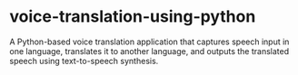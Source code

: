 # voice-translation-using-python
A Python-based voice translation application that captures speech input in one language, translates it to another language, and outputs the translated speech using text-to-speech synthesis.
